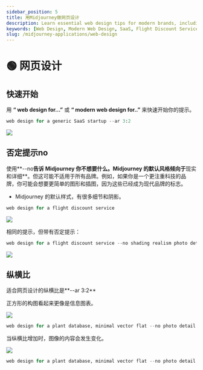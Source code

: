 ```yaml
---
sidebar_position: 5
title: 用Midjourney做网页设计
description: Learn essential web design tips for modern brands, including techniques for negating unwanted elements in your design.
keywords: [Web Design, Modern Web Design, SaaS, Flight Discount Service, Plant Database, Minimal Design]
slug: /midjourney-applications/web-design
---
```

# 🟢 网页设计

## 快速开始

用 **“ web design for...”** 或 **“ modern web design for..”** 来快速开始你的提示。

```python
web design for a generic SaaS startup --ar 3:2
```

![](https://cdn.jsdelivr.net/gh/donttal/imgbed/img/623dcdf16917fc1f1ea5d2c02313325a.webp)

## 否定提示**no**

使用**--no**告诉 Midjourney 你不想要什么。Midjourney 的默认风格倾向于**现实和详细**。但这可能不适用于所有品牌。例如，如果你是一个更注重科技的品牌，你可能会想要更简单的图形和插图，因为这些已经成为现代品牌的标志。

- Midjourney 的默认样式，有很多细节和阴影。

```python
web design for a flight discount service
```

![](https://cdn.jsdelivr.net/gh/donttal/imgbed/img/f4d4ed0e99047bba000e424866b92751.webp)

相同的提示，但带有否定提示：

```python
web design for a flight discount service --no shading realism photo details
```

![](https://cdn.jsdelivr.net/gh/donttal/imgbed/img/6234d76f57c258d9000c878b1162b00f.webp)

## 纵横比

适合网页设计的纵横比是**--ar 3:2**

正方形的构图看起来更像是信息图表。

![](https://cdn.jsdelivr.net/gh/donttal/imgbed/img/0d522580e5ed544cea44f8763b7bb996.webp)

```python
web design for a plant database, minimal vector flat --no photo detail realistic

```

当纵横比增加时，图像的内容会发生变化。

![](https://cdn.jsdelivr.net/gh/donttal/imgbed/img/57a205c2acfd5286e2e3b7c3a9c10680.webp)

```python
web design for a plant database, minimal vector flat --no photo detail realistic --ar 3:2
```